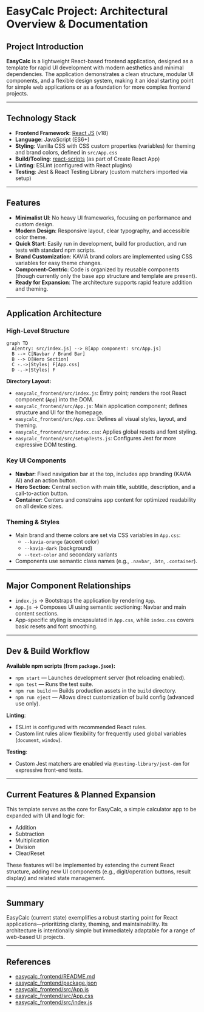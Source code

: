 # EasyCalc Project: Architectural Overview & Documentation

## Project Introduction

**EasyCalc** is a lightweight React-based frontend application, designed as a template for rapid UI development with modern aesthetics and minimal dependencies. The application demonstrates a clean structure, modular UI components, and a flexible design system, making it an ideal starting point for simple web applications or as a foundation for more complex frontend projects.

---

## Technology Stack

- **Frontend Framework**: [React JS](https://react.dev/) (v18)
- **Language**: JavaScript (ES6+)
- **Styling**: Vanilla CSS with CSS custom properties (variables) for theming and brand colors, defined in `src/App.css`
- **Build/Tooling**: [react-scripts](https://www.npmjs.com/package/react-scripts) (as part of Create React App)
- **Linting**: ESLint (configured with React plugins)
- **Testing**: Jest & React Testing Library (custom matchers imported via setup)

---

## Features

- **Minimalist UI**: No heavy UI frameworks, focusing on performance and custom design.
- **Modern Design**: Responsive layout, clear typography, and accessible color theme.
- **Quick Start**: Easily run in development, build for production, and run tests with standard npm scripts.
- **Brand Customization**: KAVIA brand colors are implemented using CSS variables for easy theme changes.
- **Component-Centric**: Code is organized by reusable components (though currently only the base app structure and template are present).
- **Ready for Expansion**: The architecture supports rapid feature addition and theming.

---

## Application Architecture

### High-Level Structure

```mermaid
graph TD
  A[entry: src/index.js] --> B[App component: src/App.js]
  B --> C[Navbar / Brand Bar]
  B --> D[Hero Section]
  C -.->|Styles| F[App.css]
  D -.->|Styles| F
```

**Directory Layout:**
- `easycalc_frontend/src/index.js`: Entry point; renders the root React component (`App`) into the DOM.
- `easycalc_frontend/src/App.js`: Main application component; defines structure and UI for the homepage.
- `easycalc_frontend/src/App.css`: Defines all visual styles, layout, and theming.
- `easycalc_frontend/src/index.css`: Applies global resets and font styling.
- `easycalc_frontend/src/setupTests.js`: Configures Jest for more expressive DOM testing.

### Key UI Components

- **Navbar**: Fixed navigation bar at the top, includes app branding (KAVIA AI) and an action button.
- **Hero Section**: Central section with main title, subtitle, description, and a call-to-action button.
- **Container**: Centers and constrains app content for optimized readability on all device sizes.

### Theming & Styles

- Main brand and theme colors are set via CSS variables in `App.css`:
  - `--kavia-orange` (accent color)
  - `--kavia-dark` (background)
  - `--text-color` and secondary variants
- Components use semantic class names (e.g., `.navbar`, `.btn`, `.container`).

---

## Major Component Relationships

- `index.js` → Bootstraps the application by rendering `App`.
- `App.js` → Composes UI using semantic sectioning: Navbar and main content sections.
- App-specific styling is encapsulated in `App.css`, while `index.css` covers basic resets and font smoothing.

---

## Dev & Build Workflow

**Available npm scripts (from `package.json`):**
- `npm start` — Launches development server (hot reloading enabled).
- `npm test` — Runs the test suite.
- `npm run build` — Builds production assets in the `build` directory.
- `npm run eject` — Allows direct customization of build config (advanced use only).

**Linting**:
- ESLint is configured with recommended React rules.
- Custom lint rules allow flexibility for frequently used global variables (`document`, `window`).

**Testing**:
- Custom Jest matchers are enabled via `@testing-library/jest-dom` for expressive front-end tests.

---

## Current Features & Planned Expansion

This template serves as the core for EasyCalc, a simple calculator app to be expanded with UI and logic for:
- Addition
- Subtraction
- Multiplication
- Division
- Clear/Reset

These features will be implemented by extending the current React structure, adding new UI components (e.g., digit/operation buttons, result display) and related state management.

---

## Summary

EasyCalc (current state) exemplifies a robust starting point for React applications—prioritizing clarity, theming, and maintainability. Its architecture is intentionally simple but immediately adaptable for a range of web-based UI projects.

---

## References

- [easycalc_frontend/README.md](../easycalc_frontend/README.md)
- [easycalc_frontend/package.json](../easycalc_frontend/package.json)
- [easycalc_frontend/src/App.js](../easycalc_frontend/src/App.js)
- [easycalc_frontend/src/App.css](../easycalc_frontend/src/App.css)
- [easycalc_frontend/src/index.js](../easycalc_frontend/src/index.js)
